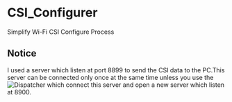 # CSI_Configurer
Simplify Wi-Fi CSI Configure Process

## Notice

I used a server which listen at port 8899 to send the CSI data to the PC.This server can be connected only once at the same time unless you use the ![Dispatcher](https://github.com/ZzqiZQute/CSI_Dispatcher) which connect this server and open a new server which listen at 8900.
